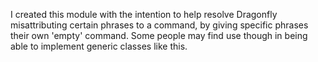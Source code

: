 I created this module with the intention to help resolve Dragonfly misattributing certain phrases to a command, by giving specific phrases their own 'empty' command. Some people may find use though in being able to implement generic classes like this.